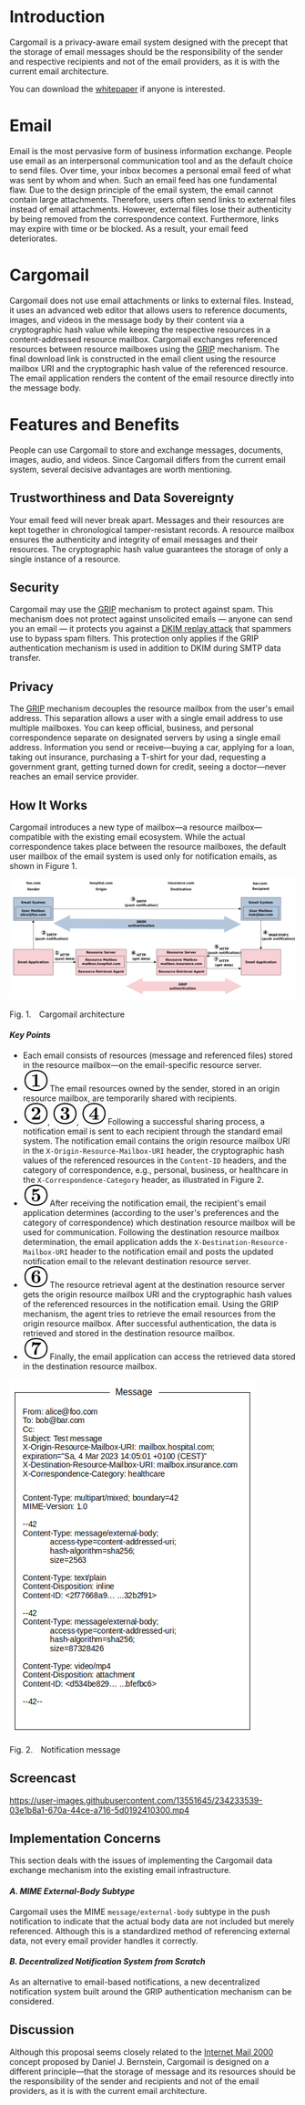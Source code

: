 # Introduction

Cargomail is a privacy-aware email system designed with the precept that the storage of email messages should be the responsibility of the sender and respective recipients and not of the email providers, as it is with the current email architecture.

You can download the [whitepaper](https://github.com/cargomail-org/cargomail/raw/main/whitepaper/Cargomail.pdf) if anyone is interested.

# Email

Email is the most pervasive form of business information exchange. People use email as an interpersonal communication tool and as the default choice to send files. Over time, your inbox becomes a personal email feed of what was sent by whom and when. Such an email feed has one fundamental flaw. Due to the design principle of the email system, the email cannot contain large attachments. Therefore, users often send links to external files instead of email attachments. However, external files lose their authenticity by being removed from the correspondence context. Furthermore, links may expire with time or be blocked. As a result, your email feed deteriorates.

# Cargomail

Cargomail does not use email attachments or links to external files. Instead, it uses an advanced web editor that allows users to reference documents, images, and videos in the message body by their content via a cryptographic hash value while keeping the respective resources in a content-addressed resource mailbox. Cargomail exchanges referenced resources between resource mailboxes using the [GRIP](https://github.com/cargomail-org/grip) mechanism. The final download link is constructed in the email client using the resource mailbox URI and the cryptographic hash value of the referenced resource. The email application renders the content of the email resource directly into the message body.

# Features and Benefits

People can use Cargomail to store and exchange messages, documents, images, audio, and videos. Since Cargomail differs from the current email system, several decisive advantages are worth mentioning.

## Trustworthiness and Data Sovereignty

Your email feed will never break apart. Messages and their resources are kept together in chronological tamper-resistant records. A resource mailbox ensures the authenticity and integrity of email messages and their resources. The cryptographic hash value guarantees the storage of only a single instance of a resource.

## Security

Cargomail may use the [GRIP](https://github.com/cargomail-org/grip) mechanism to protect against spam. This mechanism does not protect against unsolicited emails — anyone can send you an email — it protects you against a [DKIM replay attack](https://www.ietf.org/id/draft-chuang-dkim-replay-problem-01.html) that spammers use to bypass spam filters. This protection only applies if the GRIP authentication mechanism is used in addition to DKIM during SMTP data transfer.

## Privacy

The [GRIP](https://github.com/cargomail-org/grip) mechanism decouples the resource mailbox from the user's email address. This separation allows a user with a single email address to use multiple mailboxes. You can keep official, business, and personal correspondence separate on designated servers by using a single email address. Information you send or receive—buying a car, applying for a loan, taking out insurance, purchasing a T-shirt for your dad, requesting a government grant, getting turned down for credit, seeing a doctor—never reaches an email service provider.

## How It Works

Cargomail introduces a new type of mailbox—a resource mailbox—compatible with the existing email ecosystem. While the actual correspondence takes place between the resource mailboxes, the default user mailbox of the email system is used only for notification emails, as shown in Figure 1.

<div class="diagram">
    <img src=./images/cargomail_architecture.png alt="Cargomail architecture">
</div>

<p class="figure">
Fig.&nbsp;1.&emsp;Cargomail architecture
</p>

#### _Key Points_

<!-- https://tex.stackexchange.com/questions/41681/correct-way-to-bold-italicize-text >
<!-- https://editor.codecogs.com/ >
<!-- \textbf{\raisebox{.5pt}{\textcircled{\raisebox{-.9pt}{\small{1}}}} -->

- Each email consists of resources (message and referenced files) stored in the resource mailbox—on the email-specific resource server.
- ![](images/1.svg) The email resources owned by the sender, stored in an origin resource mailbox, are temporarily shared with recipients.
- ![](images/2.svg), ![](images/3.svg), ![](images/4.svg) Following a successful sharing process, a notification email is sent to each recipient through the standard email system. The notification email contains the origin resource mailbox URI in the `X-Origin-Resource-Mailbox-URI` header, the cryptographic hash values of the referenced resources in the `Content-ID` headers, and the category of correspondence, e.g., personal, business, or healthcare in the `X-Correspondence-Category` header, as illustrated in Figure 2.
- ![](images/5.svg) After receiving the notification email, the recipient's email application determines (according to the user's preferences and the category of correspondence) which destination resource mailbox will be used for communication. Following the destination resource mailbox determination, the email application adds the `X-Destination-Resource-Mailbox-URI` header to the notification email and posts the updated notification email to the relevant destination resource server.
- ![](images/6.svg) The resource retrieval agent at the destination resource server gets the origin resource mailbox URI and the cryptographic hash values of the referenced resources in the notification email. Using the GRIP mechanism, the agent tries to retrieve the email resources from the origin resource mailbox. After successful authentication, the data is retrieved and stored in the destination resource mailbox.
- ![](images/7.svg) Finally, the email application can access the retrieved data stored in the destination resource mailbox.

<div class="diagram">
    <img src=./images/notification-message.png alt="Notification message">
</div>

<p class="figure">
Fig.&nbsp;2.&emsp;Notification message
</p>

## Screencast



https://user-images.githubusercontent.com/13551645/234233539-03e1b8a1-670a-44ce-a716-5d0192410300.mp4



## Implementation Concerns

This section deals with the issues of implementing the Cargomail data exchange mechanism into the existing email infrastructure.

#### *A. MIME External-Body Subtype*

Cargomail uses the MIME `message/external-body` subtype in the push notification to indicate that the actual body data are not included but merely referenced. Although this is a standardized method of referencing external data, not every email provider handles it correctly.

#### *B. Decentralized Notification System from Scratch*

As an alternative to email-based notifications, a new decentralized notification system built around the GRIP authentication mechanism can be considered.

## Discussion

Although this proposal seems closely related to the [Internet Mail 2000](https://en.wikipedia.org/wiki/Internet_Mail_2000) concept proposed by Daniel J. Bernstein, Cargomail is designed on a different principle—that the storage of message and its resources should be the responsibility of the sender and recipients and not of the email providers, as it is with the current email architecture.
